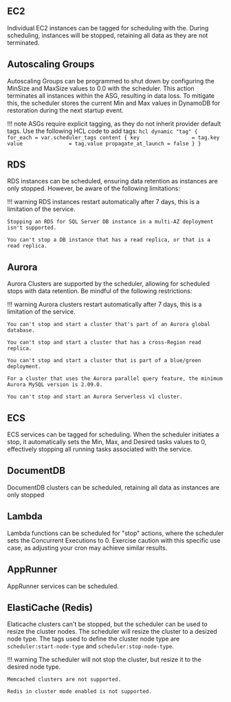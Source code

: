 ## EC2

Individual EC2 instances can be tagged for scheduling with the. During scheduling, instances will be stopped, retaining all data as they are not terminated.

## Autoscaling Groups

Autoscaling Groups can be programmed to shut down by configuring the MinSize and MaxSize values to 0.0 with the scheduler. This action terminates all instances within the ASG, resulting in data loss. To mitigate this, the scheduler stores the current Min and Max values in DynamoDB for restoration during the next startup event.

!!! note
    ASGs require explicit tagging, as they do not inherit provider default tags. Use the following HCL code to add tags:
    ``` hcl
    dynamic "tag" {
      for_each = var.scheduler_tags
      content {
        key                 = tag.key
        value               = tag.value
        propagate_at_launch = false
      }
    }
    ```

## RDS

RDS instances can be scheduled, ensuring data retention as instances are only stopped. However, be aware of the following limitations:

!!! warning
    RDS instances restart automatically after 7 days, this is a limitation of the service.

    Stopping an RDS for SQL Server DB instance in a multi-AZ deployment isn't supported.

    You can't stop a DB instance that has a read replica, or that is a read replica.

## Aurora

Aurora Clusters are supported by the scheduler, allowing for scheduled stops with data retention. Be mindful of the following restrictions:

!!! warning
    Aurora clusters restart automatically after 7 days, this is a limitation of the service.

    You can't stop and start a cluster that's part of an Aurora global database.

    You can't stop and start a cluster that has a cross-Region read replica.

    You can't stop and start a cluster that is part of a blue/green deployment.

    For a cluster that uses the Aurora parallel query feature, the minimum Aurora MySQL version is 2.09.0.

    You can't stop and start an Aurora Serverless v1 cluster.


## ECS

ECS services can be tagged for scheduling. When the scheduler initiates a stop, it automatically sets the Min, Max, and Desired tasks values to 0, effectively stopping all running tasks associated with the service.

## DocumentDB

DocumentDB clusters can be scheduled, retaining all data as instances are only stopped

## Lambda

Lambda functions can be scheduled for "stop" actions, where the scheduler sets the Concurrent Executions to 0. Exercise caution with this specific use case, as adjusting your cron may achieve similar results.

## AppRunner

AppRunner services can be scheduled.

## ElastiCache (Redis)

Elaticache clusters can't be stopped, but the scheduler can be used to resize the cluster nodes. The scheduler will resize the cluster to a desized node type.
The tags used to define the cluster node type are `scheduler:start-node-type` and `scheduler:stop-node-type`.

!!! warning
    The scheduler will not stop the cluster, but resize it to the desired node type.

    Memcached clusters are not supported.

    Redis in cluster mode enabled is not supported.
